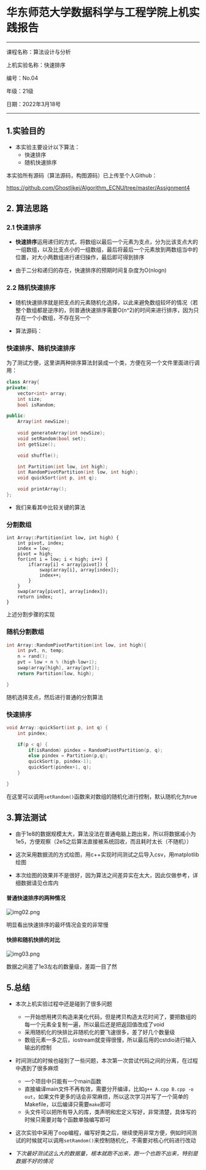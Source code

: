 # **华东师范大学数据科学与工程学院上机实践报告**

***

课程名称：算法设计与分析      

上机实验名称：快速排序  

编号：No.04

年级：21级         

日期：2022年3月18号

***

## 1.实验目的

- 本实验主要设计以下算法：
  - 快速排序 
  - 随机快速排序

本实验所有源码（算法源码，构图源码）已上传至个人Github：

https://github.com/Ghostlikei/Algorithm_ECNU/tree/master/Assignment4

## 2. 算法思路

### 2.1 快速排序

- **快速排序**运用递归的方式，将数组以最后一个元素为支点，分为比该支点大的一组数组，以及比支点小的一组数组，最后将最后一个元素放到两数组当中的位置，对大小两数组进行递归操作，最后即可得到排序

- 由于二分和递归的存在，快速排序的预期时间复杂度为O(nlogn)

### 2.2 随机快速排序

- 随机快速排序就是把支点的元素随机化选择，以此来避免数组较坏的情况（若整个数组都是逆序的，则普通快速排序需要O(n^2)的时间来进行排序，因为只存在一个小数组，不存在另一个

- 算法源码：

### 快速排序、随机快速排序

为了测试方便，这里讲两种排序算法封装成一个类，方便在另一个文件里面进行调用：

```cpp
class Array{
private:
    vector<int> array;
    int size;
    bool isRandom;

public:
    Array(int newSize);
    
    void generateArray(int newSize);
    void setRandom(bool set);
    int getSize();

    void shuffle();

    int Partition(int low, int high);
    int RandomPivotPartition(int low, int high);
    void quickSort(int p, int q);

    void printArray();
};
```



- 我们来看其中比较关键的算法

### 分割数组

```
int Array::Partition(int low, int high) {
    int pivot, index;
    index = low;
    pivot = high;
    for(int i = low; i < high; i++) {
        if(array[i] < array[pivot]) {
            swap(array[i], array[index]);
            index++;
        }
    }
    swap(array[pivot], array[index]);
    return index;
}
```

上述分割步骤的实现



### 随机分割数组

```cpp
int Array::RandomPivotPartition(int low, int high){
    int pvt, n, temp;
    n = rand();
    pvt = low + n % (high-low+1);
    swap(array[high], array[pvt]);
    return Partition(low, high);

}
```

随机选择支点，然后进行普通的分割算法



### 快速排序

```cpp
void Array::quickSort(int p, int q) {
    int pindex;

    if(p < q) {
        if(isRandom) pindex = RandomPivotPartition(p, q);
        else pindex = Partition(p,q);
        quickSort(p, pindex-1);
        quickSort(pindex+1, q);
    }

}
```

在这里可以调用`setRandom()`函数来对数组的随机化进行控制，默认随机化为true

## 3.算法测试

- 由于1e8的数据规模太大，算法没法在普通电脑上跑出来，所以将数据减小为1e5，方便观察（2e5之后算法直接被系统回收，而且耗时太长（不随机））

- 这次采用数据流的方式绘图，用c++实现时间测试之后导入csv，用matplotlib绘图

- 本次绘图的效果并不是很好，因为算法之间差异实在太大，因此仅做参考，详细数据请见仓库内

#### 普通快速排序的两种情况

  ![img02.png](https://github.com/Ghostlikei/Algorithm_ECNU/blob/master/Assignment4/img02.png?raw=true)

明显看出快速排序的最坏情况会变的非常慢



#### 快排和随机快排的对比

![img03.png](https://github.com/Ghostlikei/Algorithm_ECNU/blob/master/Assignment4/img03.png?raw=true)

数据之间差了1e3左右的数量级，差距一目了然



## 5.总结

- 本次上机实验过程中还是碰到了很多问题
  - 一开始想用拷贝构造来美化代码，但是拷贝构造太花时间了，要把数组的每一个元素全复制一遍，所以最后还是把返回值改成了void
  - 采用随机化的快排比非随机化的要飞速很多，差了好几个数量级
  - 数组元素一多之后，iostream就变得很慢，所以最后用的cstdio进行输入输出的控制



- 时间测试的时候也碰到了一些问题，本次第一次尝试代码之间的分离，在过程中遇到了很多麻烦
  - 一个项目中只能有一个main函数
  - 直接编译main文件不再有效，需要分开编译，比如`g++ A.cpp B.cpp -o out`，如果文件更多的话会非常麻烦，所以这次学习并写了一个简单的Makefile，以后编译只需要`make`即可
  - 头文件可以把所有导入的库，类声明和宏定义写好，非常清楚，具体写的时候只需要对每个函数单独编写即可



- 这次实验中采用了oop编程，编写好类之后，继续使用非常方便，例如时间测试的时候就可以调用`setRamdom()`来控制随机化，不需要对核心代码进行改动



- *下次最好测试这么大的数据量，根本就跑不出来，跑一个也跑不出来，特别是数据不好的情况*
















​	  



















​    

